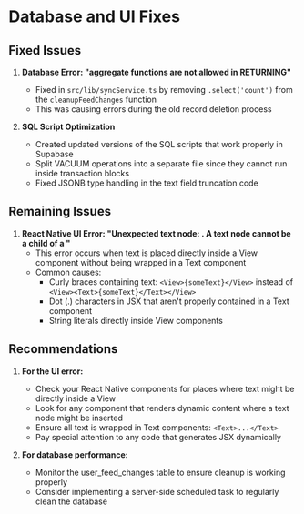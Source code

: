 # Database and UI Fixes

## Fixed Issues

1. **Database Error: "aggregate functions are not allowed in RETURNING"**
   - Fixed in `src/lib/syncService.ts` by removing `.select('count')` from the `cleanupFeedChanges` function
   - This was causing errors during the old record deletion process

2. **SQL Script Optimization**
   - Created updated versions of the SQL scripts that work properly in Supabase
   - Split VACUUM operations into a separate file since they cannot run inside transaction blocks
   - Fixed JSONB type handling in the text field truncation code

## Remaining Issues

1. **React Native UI Error: "Unexpected text node: . A text node cannot be a child of a <View>"**
   - This error occurs when text is placed directly inside a View component without being wrapped in a Text component
   - Common causes:
     - Curly braces containing text: `<View>{someText}</View>` instead of `<View><Text>{someText}</Text></View>`
     - Dot (.) characters in JSX that aren't properly contained in a Text component
     - String literals directly inside View components

## Recommendations

1. **For the UI error:**
   - Check your React Native components for places where text might be directly inside a View
   - Look for any component that renders dynamic content where a text node might be inserted
   - Ensure all text is wrapped in Text components: `<Text>...</Text>`
   - Pay special attention to any code that generates JSX dynamically

2. **For database performance:**
   - Monitor the user_feed_changes table to ensure cleanup is working properly
   - Consider implementing a server-side scheduled task to regularly clean the database 